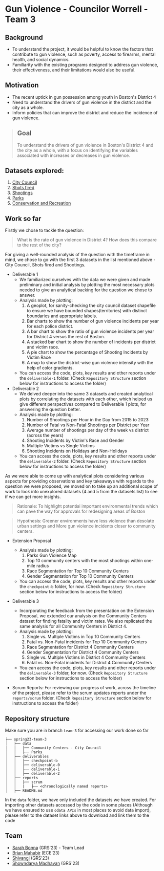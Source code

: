 # Gun Violence - Councilor Worrell - Team 3
## Background

- To understand the project, it would be helpful to know the factors that contribute to gun violence, such as poverty, access to firearms, mental health, and social dynamics. 
- Familiarity with the existing programs designed to address gun violence, their effectiveness, and their limitations would also be useful. 

## Motivation
- The recent uptick in gun possession among youth in Boston's District 4 
- Need to understand the drivers of gun violence in the district and the city as a whole. 
- Inform policies that can improve the district and reduce the incidence of gun violence.

> ## Goal
>To understand the drivers of gun violence in Boston's District 4 and the city as a whole, with a focus on identifying the variables associated with increases or decreases in gun violence.

## Datasets explored:
1. [City Council](https://data.boston.gov/dataset/city-council-districts-effective-for-the-2023-municipal-election)
2. [Shots fired](https://data.boston.gov/dataset/shots-fired)
3. [Shootings](https://data.boston.gov/dataset/shootings)
4. [Parks](https://data.boston.gov/dataset/boston-park-assets/resource/56b3003f-f397-43a1-9321-cd46b4ad9097)
5. [Conservation and Recreation](https://data.boston.gov/dataset/open-space/resource/64b42edc-af6e-488b-a6c3-d935b1ebb708)

## Work so far

Firstly we chose to tackle the question:

> What is the rate of gun violence in District 4? How does this compare to the rest of the city?

For giving a well-rounded analysis of the question with the timeframe in mind, we chose to go with the first 3 datasets in the list mentioned above - City Council, Shots fired and Shootings.


- Deliverable 1
    - We familiarized ourselves with the data we were given and made preliminary and initial analysis by plotting the most necessary plots needed to give an analytical backing for the question we chose to answer.
    - Analysis made by plotting:
        1. A geoplot, for sanity-checking the city council dataset shapefile to ensure we have bounded shapes(territories) with distinct boundaries and appropriate labels.
        2. Bar charts to show the number of gun violence incidents per year for each police district.
        3. A bar chart to show the ratio of gun violence incidents per year for District 4 versus the rest of Boston.
        4. A stacked bar chart to show the number of incidents per district and victim race.
        5. A pie chart to show the percentage of Shooting Incidents by Victim Race
        6. A map to show the district-wise gun violence intensity with the help of color gradients. 
    - You can access the code, plots, key results and other reports under the `deliverable-1` folder. (Check `Repository Structure` section below for instructions to access the folder)
- Deliverable 2
    - We delved deeper into the same 3 datasets and created analytical plots by correlating the datasets with each other, which helped us give different perspectives compared to Deliverable 1 plots, for answering the question better.
    - Analysis made by plotting:
        1. Number of Shootings per Hour in the Day from 2015 to 2023
        2. Number of Fatal vs Non-Fatal Shootings per District per Year
        3. Average number of shootings per day of the week vs district (across the years)
        4. Shooting Incidents by Victim's Race and Gender
        5. Multiple Victims vs Single Victims
        6. Shooting Incidents on Holidays and Non-Holidays
    - You can access the code, plots, key results and other reports under the `deliverable-2` folder. (Check `Repository Structure` section below for instructions to access the folder)

As we were able to come up with analytical plots considering various aspects for providing observations and key takeaways with regards to the question we were proposed, we moved on to take up an additional scope of work to look into unexplored datasets (4 and 5 from the datasets list) to see if we can get more insights.

> Rationale: To highlight potential important environmental trends which can pave the way for approvals for redesigning areas of Boston
    
> Hypothesis: Greener environments have less violence than desolate urban settings and More gun violence incidents closer to community centers.
   
- Extension Proposal
    - Analysis made by plotting:
        1. Parks Gun Violence Map
        2. Top 10 community centers with the most shootings within one-mile radius
        3. Race Segmentation for Top 10 Community Centers
        4. Gender Segmentation for Top 10 Community Centers
    - You can access the code, plots, key results and other reports under the `checkpoint-b` folder, for now. (Check `Repository Structure` section below for instructions to access the folder)

- Deliverable 3
    - Incorporating the feedback from the presentation on the Extension Proposal, we extended our analysis on the Community Centers dataset for finding fatality and victim rates. We also replicated the same analysis for all Community Centers in District 4.
    - Analysis made by plotting:
        1. Single vs. Multiple Victims in Top 10 Community Centers
        2. Fatal vs. Non-Fatal incidents for Top 10 Community Centers
        3. Race Segmentation for District 4 Community Centers
        4. Gender Segmentation for District 4 Community Centers
        5. Single vs. Multiple Victims in District 4 Community Centers
        6. Fatal vs. Non-Fatal incidents for District 4 Community Centers
    - You can access the code, plots, key results and other reports under the `deliverable-3` folder, for now. (Check `Repository Structure` section below for instructions to access the folder)

- Scrum Reports: For reviewing our progress of work, across the timeline of the project, please refer to the scrum updates reports under the `reports/scrum` folder. (Check `Repository Structure` section below for instructions to access the folder)

## Repository structure

Make sure you are in branch `team-3` for accessing our work done so far

```
├── spring23-team-3
│   ├── data
|   |   ├── Community Centers - City Council
│   │   ├── Parks
│   ├── deliverables
│   │   ├── checkpoint-b
│   │   ├── deliverable-0
│   │   ├── deliverable-1
│   │   ├── deliverable-2
│   ├── reports
│   │   ├── scrum
│   │   |   ├── <chronologically named reports>
│   ├── README.md
```

In the `data` folder, we have only included the datasets we have created. For importing other datasets accessed by the code in some places (Although we have ensured to use `odata APIs` in most places to avoid data import), please refer to the dataset links above to download and link them to the code

## Team

- [Sarah Bonna](https://github.com/sarahtb25) (GRS'23) - Team Lead
- [Brian Mahabir](https://github.com/bmahabirbu) (ECE'23)
- [Shivangi](https://github.com/shivi-9) (GRS'23)
- [Showndarya Madhavan](https://github.com/Showndarya) (GRS'23)
